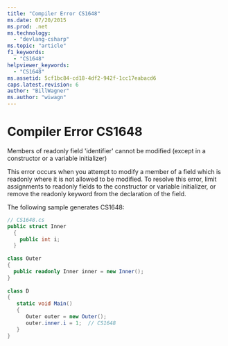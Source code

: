 ```yaml
---
title: "Compiler Error CS1648"
ms.date: 07/20/2015
ms.prod: .net
ms.technology: 
  - "devlang-csharp"
ms.topic: "article"
f1_keywords: 
  - "CS1648"
helpviewer_keywords: 
  - "CS1648"
ms.assetid: 5cf1bc84-cd18-4df2-942f-1cc17eabacd6
caps.latest.revision: 6
author: "BillWagner"
ms.author: "wiwagn"
---
```

# Compiler Error CS1648
Members of readonly field 'identifier' cannot be modified (except in a constructor or a variable initializer)  
  
 This error occurs when you attempt to modify a member of a field which is readonly where it is not allowed to be modified. To resolve this error, limit assignments to readonly fields to the constructor or variable initializer, or remove the readonly keyword from the declaration of the field.  
  
 The following sample generates CS1648:  
  
```csharp  
// CS1648.cs  
public struct Inner  
  {  
    public int i;  
  }  
  
class Outer  
{    
  public readonly Inner inner = new Inner();  
}  
  
class D  
{  
   static void Main()  
   {  
      Outer outer = new Outer();  
      outer.inner.i = 1;  // CS1648  
   }  
}  
```
